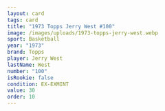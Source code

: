 ```yaml
---
layout: card
tags: card
title: "1973 Topps Jerry West #100"
image: /images/uploads/1973-topps-jerry-west.webp
sport: Basketball
year: "1973"
brand: Topps
player: Jerry West
lastName: West
number: "100"
isRookie: false
condition: EX-EXMINT
value: 30
order: 10
---
```

